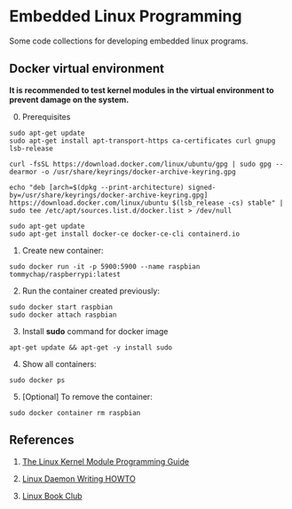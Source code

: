 # Embedded Linux Programming

Some code collections for developing embedded linux programs.

## Docker virtual environment

**It is recommended to test kernel modules in the virtual environment to prevent damage on the system.**

0. Prerequisites

```
sudo apt-get update
sudo apt-get install apt-transport-https ca-certificates curl gnupg lsb-release

curl -fsSL https://download.docker.com/linux/ubuntu/gpg | sudo gpg --dearmor -o /usr/share/keyrings/docker-archive-keyring.gpg

echo "deb [arch=$(dpkg --print-architecture) signed-by=/usr/share/keyrings/docker-archive-keyring.gpg] https://download.docker.com/linux/ubuntu $(lsb_release -cs) stable" | sudo tee /etc/apt/sources.list.d/docker.list > /dev/null

sudo apt-get update
sudo apt-get install docker-ce docker-ce-cli containerd.io
```

1. Create new container:

```
sudo docker run -it -p 5900:5900 --name raspbian tommychap/raspberrypi:latest
```

2. Run the container created previously:

```
sudo docker start raspbian
sudo docker attach raspbian
```
3. Install **sudo** command for docker image

```
apt-get update && apt-get -y install sudo
```

4. Show all containers:

```
sudo docker ps
```

5. [Optional] To remove the container:
```
sudo docker container rm raspbian
```

## References

1. [The Linux Kernel Module Programming Guide](https://sysprog21.github.io/lkmpg/)

2. [Linux Daemon Writing HOWTO](http://www.netzmafia.de/skripten/unix/linux-daemon-howto.html)

3. [Linux Book Club](https://hackmd.io/@combo-tw/Linux-%E8%AE%80%E6%9B%B8%E6%9C%83)
